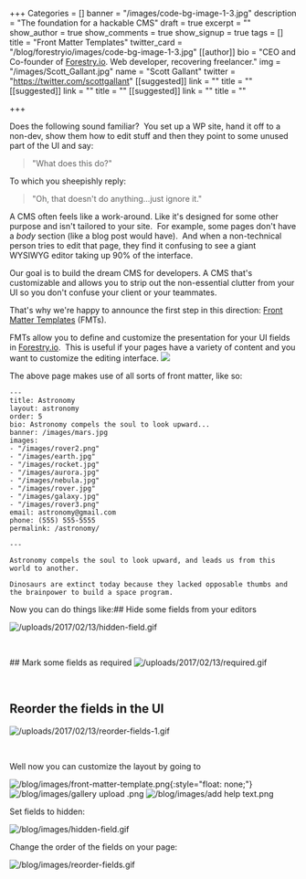 +++
Categories = []
banner = "/images/code-bg-image-1-3.jpg"
description = "The foundation for a hackable CMS"
draft = true
excerpt = ""
show_author = true
show_comments = true
show_signup = true
tags = []
title = "Front Matter Templates"
twitter_card = "/blog/forestryio/images/code-bg-image-1-3.jpg"
[[author]]
bio = "CEO and Co-founder of <a href='https://forestry.io' title='Forestry.io CMS'>Forestry.io</a>. Web developer, recovering freelancer."
img = "/images/Scott_Gallant.jpg"
name = "Scott Gallant"
twitter = "https://twitter.com/scottgallant"
[[suggested]]
link = ""
title = ""
[[suggested]]
link = ""
title = ""
[[suggested]]
link = ""
title = ""

+++


Does the following sound familiar?  You set up a WP site, hand it off to a non-dev, show them how to edit stuff and then they point to some unused part of the UI and say:
<blockquote>
<p>"What does this do?"</p>
</blockquote>

To which you sheepishly reply:
<blockquote>
<p>"Oh, that doesn't do anything...just ignore it."</p>
</blockquote>

A CMS often feels like a work-around. Like it's designed for some other purpose and isn't tailored to your site.  For example, some pages don't have a *body* section (like a blog post would have).  And when a non-technical person tries to edit that page, they find it confusing to see a giant WYSIWYG editor taking up 90% of the interface.

Our goal is to build the dream CMS for developers. A CMS that's customizable and allows you to strip out the non-essential clutter from your UI so you don't confuse your client or your teammates.

That's why we're happy to announce the first step in this direction: 
<a href="https://forestry.io/docs/setting-up-a-site/front-matter-templates/">Front Matter Templates</a> (FMTs).

FMTs allow you to define and customize the presentation for your UI fields in 
<a href="https://forestry.io">Forestry.io</a>.  This is useful if your pages have a variety of content and you want to customize the editing interface.
<img src="/blog/images/front-matter-templates-1.jpg" class="wider-than-text">

The above page makes use of all sorts of front matter, like so:
<pre data-md-type="spec"><code>---
title: Astronomy
layout: astronomy
order: 5
bio: Astronomy compels the soul to look upward...
banner: /images/mars.jpg
images:
- "/images/rover2.png"
- "/images/earth.jpg"
- "/images/rocket.jpg"
- "/images/aurora.jpg"
- "/images/nebula.jpg"
- "/images/rover.jpg"
- "/images/galaxy.jpg"
- "/images/rover3.png"
email: astronomy@gmail.com
phone: (555) 555-5555
permalink: /astronomy/

---

Astronomy compels the soul to look upward, and leads us from this world to another.

Dinosaurs are extinct today because they lacked opposable thumbs and the brainpower to build a space program.
</code></pre>

Now you can do things like:## Hide some fields from your editors


<img src="/uploads/2017/02/13/hidden-field.gif" alt="/uploads/2017/02/13/hidden-field.gif">
<p class=""><br></p>## Mark some fields as required


<img src="/uploads/2017/02/13/required.gif" alt="/uploads/2017/02/13/required.gif">
<p class=""><br></p>
<h2 class="">Reorder the fields in the UI</h2>
<img src="/uploads/2017/02/13/reorder-fields-1.gif" alt="/uploads/2017/02/13/reorder-fields-1.gif">
<p class=""><br></p>

Well now you can customize the layout by going to

<span class="image-wrapper media-wrapper" contenteditable="false"></span>

<img src="/blog/images/front-matter-template.png" alt="/blog/images/front-matter-template.png">{:style="float: none;"}
<img src="/blog/images/gallery%20upload%20.png" alt="/blog/images/gallery upload .png"> 
<img src="/blog/images/add%20help%20text.png" alt="/blog/images/add help text.png">

Set fields to hidden:
<span class="image-wrapper media-wrapper" contenteditable="false"></span>


<img src="/blog/images/hidden-field.gif" alt="/blog/images/hidden-field.gif">



Change the order of the fields on your page:
<span class="image-wrapper media-wrapper" contenteditable="false"></span>


<img src="/blog/images/reorder-fields.gif" alt="/blog/images/reorder-fields.gif">

